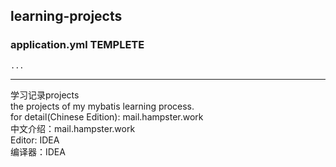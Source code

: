 ## learning-projects  

### application.yml TEMPLETE
```
...
```
----
学习记录projects  
the projects of my mybatis learning process.  
for detail(Chinese Edition): mail.hampster.work  
中文介绍：mail.hampster.work  
Editor: IDEA  
编译器：IDEA
